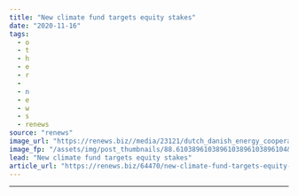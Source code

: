 ```yaml
---
title: "New climate fund targets equity stakes"
date: "2020-11-16"
tags: 
  - o
  - t
  - h
  - e
  - r
  -  
  - n
  - e
  - w
  - s
  - renews
source: "renews"
image_url: "https://renews.biz//media/23121/dutch_danish_energy_cooperation_credit_unsplash.jpeg?mode=crop&width=770&heightratio=0.6103896103896103896103896104&slimmage=true"
image_fp: "/assets/img/post_thumbnails/88.6103896103896103896103896104&slimmage=true"
lead: "New climate fund targets equity stakes"
article_url: "https://renews.biz/64470/new-climate-fund-targets-equity-stakes/"
---
```


---
